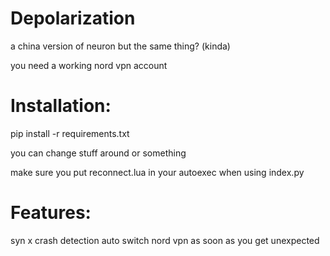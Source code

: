 # Depolarization
a china version of neuron but the same thing? (kinda)

you need a working nord vpn account

# Installation:

pip install -r requirements.txt

you can change stuff around or something

make sure you put reconnect.lua in your autoexec when using index.py

# Features:

syn x crash detection
auto switch nord vpn as soon as you get unexpected
